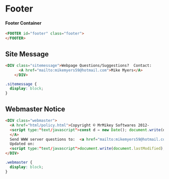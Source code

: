 # Footer

#### Footer Container
```html
<FOOTER id="footer" class="footer">
</FOOTER>
```

## Site Message
```html
<DIV class="sitemessage">Webpage Questions/Suggestions?  Contact: 
      <A href="mailto:mikemyers59@hotmail.com">Mike Myers</A>
    </DIV>
```

```css
.sitemessage {
  display: block;
}
```

## Webmaster Notice
```html
<DIV class="webmaster"> 
  <A href="html/policy.html">Copyright © MrMikey Softwares 2012-
  <script type:"text/javascript">const d = new Date(); document.write(d.getFullYear());</script>
  </A>
  Send WWW server questions to:  <a href="mailto:mikemyers59@hotmail.com">WebMaster</a> 
  Updated on: 
  <script type:"text/javascript">document.write(document.lastModified); </script> 
</DIV>
```

```css
.webmaster {
  display: block;
}
```

